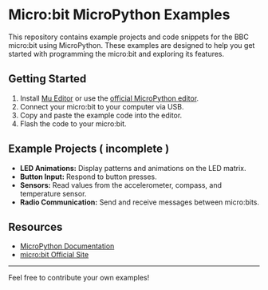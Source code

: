 # Micro:bit MicroPython Examples

This repository contains example projects and code snippets for the BBC micro:bit using MicroPython. These examples are designed to help you get started with programming the micro:bit and exploring its features.

## Getting Started

1. Install [Mu Editor](https://codewith.mu/) or use the [official MicroPython editor](https://python.microbit.org/).
2. Connect your micro:bit to your computer via USB.
3. Copy and paste the example code into the editor.
4. Flash the code to your micro:bit.

## Example Projects ( incomplete )

- **LED Animations:** Display patterns and animations on the LED matrix.
- **Button Input:** Respond to button presses.
- **Sensors:** Read values from the accelerometer, compass, and temperature sensor.
- **Radio Communication:** Send and receive messages between micro:bits.

## Resources

- [MicroPython Documentation](https://microbit-micropython.readthedocs.io/en/latest/)
- [micro:bit Official Site](https://microbit.org/)

---

Feel free to contribute your own examples!